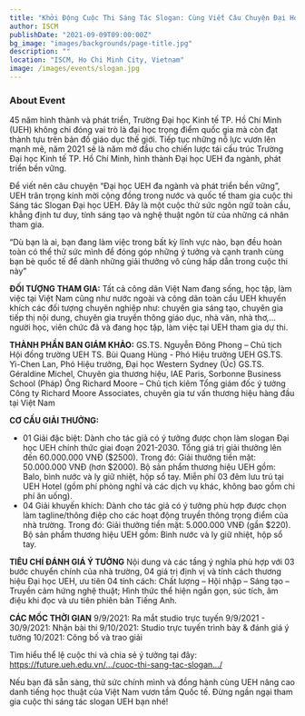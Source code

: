 ```yaml
---
title: "Khởi Động Cuộc Thi Sáng Tác Slogan: Cùng Viết Câu Chuyện Đại Học UEH Đa Ngành và Bền Vững"
author: ISCM
publishDate: "2021-09-09T09:00:00Z"
bg_image: "images/backgrounds/page-title.jpg"
description: ""
location: "ISCM, Ho Chi Minh City, Vietnam"
image: /images/events/slogan.jpg
---
```


### About Event
<!--StartFragment-->

45 năm hình thành và phát triển, Trường Đại học Kinh tế TP. Hồ Chí Minh (UEH) không chỉ đóng vai trò là đại học trọng điểm quốc gia mà còn đạt thành tựu trên bản đồ giáo dục thế giới. Tiếp tục những nỗ lực vươn lên mạnh mẽ, năm 2021 sẽ là năm mở đầu cho chiến lược tái cấu trúc Trường Đại học Kinh tế TP. Hồ Chí Minh, hình thành Đại học UEH đa ngành, phát triển bền vững.

Để viết nên câu chuyện “Đại học UEH đa ngành và phát triển bền vững”, UEH trân trọng kính mời cộng đồng trong nước và quốc tế tham gia cuộc thi Sáng tác Slogan Đại học UEH. Đây là một cuộc thử sức ngôn ngữ toàn cầu, khẳng định tư duy, tính sáng tạo và nghệ thuật ngôn từ của những cá nhân tham gia.

“Dù bạn là ai, bạn đang làm việc trong bất kỳ lĩnh vực nào, bạn đều hoàn toàn có thể thử sức mình để đóng góp những ý tưởng và cạnh tranh cùng bạn bè quốc tế để dành những giải thưởng vô cùng hấp dẫn trong cuộc thi này”

**ĐỐI TƯỢNG THAM GIA:**
Tất cả công dân Việt Nam đang sống, học tập, làm việc tại Việt Nam cũng như nước ngoài và công dân toàn cầu
UEH khuyến khích các đối tượng chuyên nghiệp như: chuyên gia sáng tạo, chuyên gia tiếp thị nội dung, chuyên gia truyền thông giáo dục, nhà văn, nhà thơ,… người học, viên chức đã và đang học tập, làm việc tại UEH tham gia dự thi.

**THÀNH PHẦN BAN GIÁM KHẢO:**
GS.TS. Nguyễn Đông Phong – Chủ tịch Hội đồng trường UEH
TS. Bùi Quang Hùng - Phó Hiệu trưởng UEH
GS.TS. Yi-Chen Lan, Phó Hiệu trưởng, Đại học Western Sydney (Úc)
GS.TS. Géraldine Michel, Chuyên gia thương hiệu, IAE Paris, Sorbonne Business School (Pháp)
Ông Richard Moore – Chủ tịch kiêm Tổng giám đốc ý tưởng Công ty Richard Moore Associates, chuyên gia tư vấn thương hiệu hàng đầu tại Việt Nam

**CƠ CẤU GIẢI THƯỞNG:**
- 01 Giải đặc biệt: Dành cho tác giả có ý tưởng được chọn làm slogan Đại học UEH chính thức giai đoạn 2021-2030. Tổng giá trị giải thưởng lên đến 60.000.000 VNĐ ($2500). Trong đó:
Giải thưởng tiền mặt: 50.000.000 VNĐ (hơn $2000).
Bộ sản phẩm thương hiệu UEH gồm: Balo, bình nước và ly giữ nhiệt, hộp sổ tay.
Miễn phí 03 đêm lưu trú tại UEH Hotel (gồm phí phòng nghỉ và các dịch vụ khác, không bao gồm chi phí ăn uống).
- 04 Giải khuyến khích: Dành cho tác giả có ý tưởng phù hợp được chọn làm tagline/thông điệp cho các hoạt động truyền thông trọng điểm của nhà trường. Trong đó:
Giải thưởng tiền mặt: 5.000.000 VNĐ (gần $220).
Bộ sản phẩm thương hiệu UEH gồm: Bình nước và ly giữ nhiệt, hộp sổ tay.

**TIÊU CHÍ ĐÁNH GIÁ Ý TƯỞNG**
Nội dung và các tầng ý nghĩa phù hợp với 03 bước chuyển chính của nhà trường, 04 giá trị định vị và tính cách thương hiệu Đại học UEH, ưu tiên 04 tính cách: Chất lượng – Hội nhập – Sáng tạo – Truyền cảm hứng nghệ thuật;
Hình thức thể hiện ngắn gọn, súc tích, âm điệu khi đọc và ưu tiên phiên bản Tiếng Anh.

**CÁC MỐC THỜI GIAN**
9/9/2021: Ra mắt studio trực tuyến
9/9/2021 - 30/9/2021: Nhận bài thi
9/10/2021: Studio trực tuyến trình bày & đánh giá ý tưởng
10/2021: Công bố và trao giải

Tìm hiểu thể lệ cuộc thi và chia sẻ ý tưởng tại đây: https://future.ueh.edu.vn/.../cuoc-thi-sang-tac-slogan.../

Nếu bạn đã sẵn sàng, thử sức chính mình và đồng hành cùng UEH nâng cao danh tiếng học thuật của Việt Nam vươn tầm Quốc tế. Đừng ngần ngại tham gia cuộc thi sáng tác slogan UEH bạn nhé!

<!--EndFragment-->
